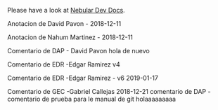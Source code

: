 Please have a look at [Nebular Dev Docs](https://github.com/akveo/nebular/blob/master/DEV_DOCS.md).

Anotacion de David Pavon - 2018-12-11

Anotacion de Nahum Martinez - 2018-12-11

Comentario de DAP - David Pavon hola de nuevo


Comentario de EDR -Edgar Ramirez v4

Comentario de EDR -Edgar Ramirez - v6 2019-01-17


Comentario de GEC -Gabriel Callejas 2018-12-21
comentario de DAP - comentario de prueba para le manual de git
holaaaaaaaaa

